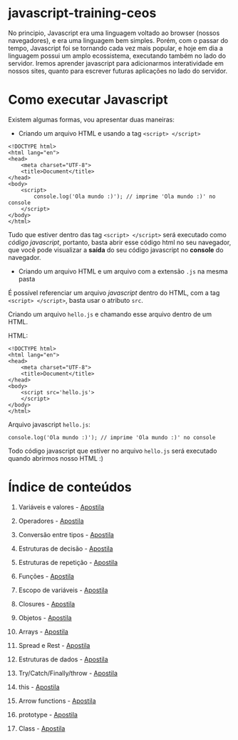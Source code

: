 # javascript-training-ceos

No principio, Javascript era uma linguagem voltado ao browser (nossos navegadores), e era uma linguagem bem simples. Porém, com o passar do tempo, Javascript foi se tornando cada vez mais popular, e hoje em dia a linguagem possui um amplo ecossistema, executando também no lado do servidor. Iremos aprender javascript para adicionarmos interatividade em nossos sites, quanto para escrever futuras aplicações no lado do servidor.

# Como executar Javascript

Existem algumas formas, vou apresentar duas maneiras:

- Criando um arquivo HTML e usando a tag `<script> </script>`

```
<!DOCTYPE html>
<html lang="en">
<head>
    <meta charset="UTF-8">
    <title>Document</title>
</head>
<body>
    <script>
        console.log('Ola mundo :)'); // imprime 'Ola mundo :)' no console
    </script>
</body>
</html>
```

Tudo que estiver dentro das tag `<script> </script>` será executado como *código javascript*, portanto, basta abrir esse código html no seu navegador, que você pode visualizar a **saída** do seu código javascript no **console** do navegador.

- Criando um arquivo HTML e um arquivo com a extensão `.js` na mesma pasta

É possível referenciar um arquivo *javascript* dentro do HTML, com a tag `<script> </script>`, basta usar o atributo `src`.

Criando um arquivo `hello.js` e chamando esse arquivo dentro de um HTML.

HTML:
```
<!DOCTYPE html>
<html lang="en">
<head>
    <meta charset="UTF-8">
    <title>Document</title>
</head>
<body>
    <script src='hello.js'>
    </script>
</body>
</html>
```

Arquivo javascript `hello.js`:
```
console.log('Ola mundo :)'); // imprime 'Ola mundo :)' no console
```

Todo código javascript que estiver no arquivo `hello.js` será executado quando abrirmos nosso HTML :)

<!-- # Sobre essa trilha

A trilha de javascript possui 2 opções de materiais: uma apostila que estamos produzindo, e um material alternativo, que são partes selecionadas do livro You Don't Know JS. -->

# Índice de conteúdos

1. Variáveis e valores - [Apostila](https://ceos-jr.github.io/Capacitacao-CEOS-2-Javascript/1)

2. Operadores - [Apostila](https://ceos-jr.github.io/Capacitacao-CEOS-2-Javascript/2)

3. Conversão entre tipos - [Apostila](https://ceos-jr.github.io/Capacitacao-CEOS-2-Javascript/3)

4. Estruturas de decisão - [Apostila](https://ceos-jr.github.io/Capacitacao-CEOS-2-Javascript/4)

5. Estruturas de repetição - [Apostila](https://ceos-jr.github.io/Capacitacao-CEOS-2-Javascript/5)

6. Funções - [Apostila]()

7. Escopo de variáveis - [Apostila]()

8. Closures - [Apostila]()

9. Objetos - [Apostila]()

10. Arrays - [Apostila]()

11. Spread e Rest - [Apostila]()

12. Estruturas de dados - [Apostila]()

13. Try/Catch/Finally/throw - [Apostila]()

14. this - [Apostila]()

15. Arrow functions - [Apostila]()

16. prototype - [Apostila]()

17. Class - [Apostila]()
